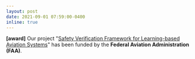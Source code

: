 ```yaml
---
layout: post
date: 2021-09-01 07:59:00-0400
inline: true
---
```


**[award]** Our project "[Safety Verification Framework for Learning-based Aviation Systems](https://media.statler.wvu.edu/news/2021/09/09/wvu-engineer-earns-federal-award-for-safety-validation-of-ai-based-avionic-systems)" has been funded by the **Federal Aviation Administration (FAA)**.
